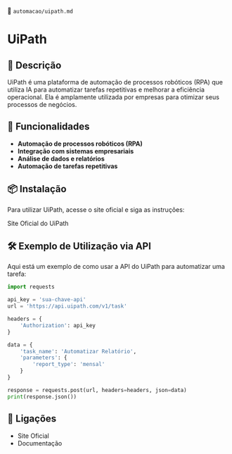 📌 `automacao/uipath.md`

# UiPath

## 🔹 Descrição
UiPath é uma plataforma de automação de processos robóticos (RPA) que utiliza IA para automatizar tarefas repetitivas e melhorar a eficiência operacional. Ela é amplamente utilizada por empresas para otimizar seus processos de negócios.

## 🚀 Funcionalidades
- **Automação de processos robóticos (RPA)**
- **Integração com sistemas empresariais**
- **Análise de dados e relatórios**
- **Automação de tarefas repetitivas**

## 📦 Instalação
Para utilizar UiPath, acesse o site oficial e siga as instruções:

Site Oficial do UiPath

## 🛠️ Exemplo de Utilização via API
Aqui está um exemplo de como usar a API do UiPath para automatizar uma tarefa:

```python
import requests

api_key = 'sua-chave-api'
url = 'https://api.uipath.com/v1/task'

headers = {
    'Authorization': api_key
}

data = {
    'task_name': 'Automatizar Relatório',
    'parameters': {
        'report_type': 'mensal'
    }
}

response = requests.post(url, headers=headers, json=data)
print(response.json())
```

## 🔗 Ligações
- Site Oficial
- Documentação

